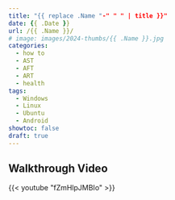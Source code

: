 ```yaml
---
title: "{{ replace .Name "-" " " | title }}"
date: {{ .Date }}
url: /{{ .Name }}/
# image: images/2024-thumbs/{{ .Name }}.jpg
categories: 
  - how to
  - AST
  - AFT
  - ART
  - health
tags: 
  - Windows
  - Linux
  - Ubuntu
  - Android
showtoc: false
draft: true
---
```




## Walkthrough Video

{{< youtube "fZmHlpJMBIo" >}}